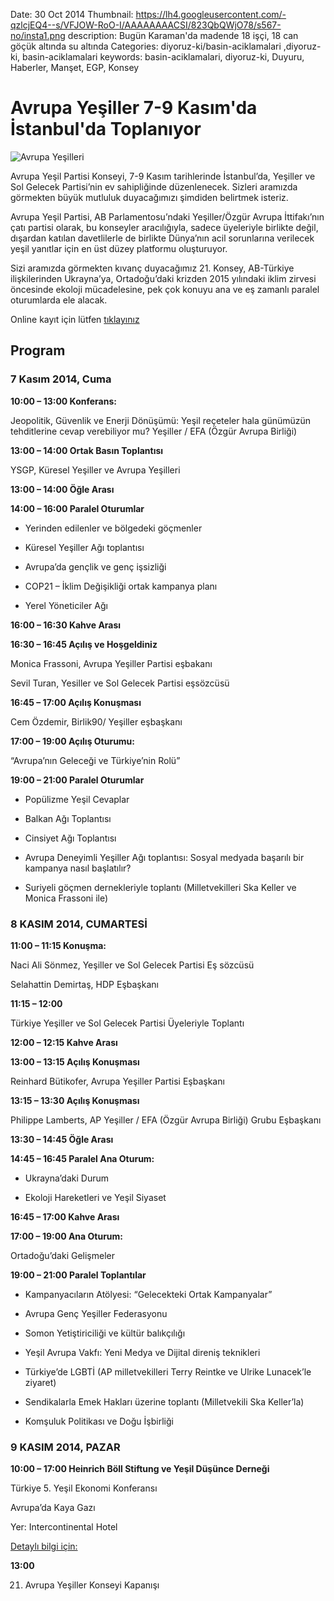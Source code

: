 Date: 30 Oct 2014
Thumbnail: https://lh4.googleusercontent.com/-qzlcjEQ4--s/VFJOW-RoO-I/AAAAAAAACSI/823QbQWjO78/s567-no/insta1.png
description: Bugün Karaman'da madende 18 işçi, 18 can göçük altında su altında
Categories: diyoruz-ki/basin-aciklamalari ,diyoruz-ki, basin-aciklamalari
keywords: basin-aciklamalari, diyoruz-ki, Duyuru, Haberler, Manşet, EGP, Konsey


# Avrupa Yeşiller 7-9 Kasım'da İstanbul'da Toplanıyor

![Avrupa Yeşilleri](https://lh4.googleusercontent.com/-qzlcjEQ4--s/VFJOW-RoO-I/AAAAAAAACSI/823QbQWjO78/s567-no/insta1.png)

Avrupa Yeşil Partisi Konseyi, 7-9 Kasım tarihlerinde İstanbul’da, Yeşiller ve Sol Gelecek Partisi’nin ev sahipliğinde düzenlenecek. Sizleri aramızda görmekten büyük mutluluk duyacağımızı şimdiden belirtmek isteriz.

Avrupa Yeşil Partisi, AB Parlamentosu’ndaki Yeşiller/Özgür Avrupa İttifakı’nın çatı partisi olarak, bu konseyler aracılığıyla, sadece üyeleriyle birlikte değil, dışardan katılan davetlilerle de birlikte Dünya’nın acil sorunlarına verilecek yeşil yanıtlar için en üst düzey platformu oluşturuyor.

Sizi aramızda görmekten kıvanç duyacağımız 21. Konsey, AB-Türkiye ilişkilerinden Ukrayna’ya, Ortadoğu’daki krizden 2015 yılındaki iklim zirvesi öncesinde ekoloji mücadelesine, pek çok konuyu ana ve eş zamanlı paralel oturumlarda ele alacak.

 Online kayıt için lütfen [tıklayınız](http://europeangreens.eu/istanbul2014/partial-registration)

## Program 


### 7 Kasım 2014, Cuma

**10:00 – 13:00 Konferans:** 

Jeopolitik, Güvenlik ve Enerji Dönüşümü: Yeşil reçeteler hala günümüzün tehditlerine cevap verebiliyor mu?
Yeşiller / EFA (Özgür Avrupa Birliği)

**13:00 – 14:00 Ortak Basın Toplantısı**

YSGP, Küresel Yeşiller ve Avrupa Yeşilleri

**13:00 – 14:00 Öğle Arası**

**14:00 – 16:00 Paralel Oturumlar**

- Yerinden edilenler ve bölgedeki göçmenler

- Küresel Yeşiller Ağı toplantısı

- Avrupa’da gençlik ve genç işsizliği

- COP21 – İklim Değişikliği ortak kampanya planı

- Yerel Yöneticiler Ağı

**16:00 – 16:30 Kahve Arası**

**16:30 – 16:45 Açılış ve Hoşgeldiniz**

Monica Frassoni, Avrupa Yeşiller Partisi eşbakanı

Sevil Turan, Yesiller ve Sol Gelecek Partisi eşsözcüsü

**16:45 – 17:00 Açılış Konuşması**

Cem Özdemir, Birlik90/ Yeşiller eşbaşkanı

**17:00 – 19:00 Açılış Oturumu:** 

“Avrupa’nın Geleceği ve Türkiye’nin Rolü”

**19:00 – 21:00 Paralel Oturumlar**

- Popülizme Yeşil Cevaplar

- Balkan Ağı Toplantısı

- Cinsiyet Ağı Toplantısı

- Avrupa Deneyimli Yeşiller Ağı toplantısı: Sosyal medyada başarılı bir kampanya nasıl başlatılır?

- Suriyeli göçmen dernekleriyle toplantı (Milletvekilleri Ska Keller ve Monica Frassoni ile)


### 8 KASIM 2014, CUMARTESİ

**11:00 – 11:15 Konuşma:**

Naci Ali Sönmez, Yeşiller ve Sol Gelecek Partisi Eş sözcüsü

Selahattin Demirtaş, HDP Eşbaşkanı

**11:15 – 12:00** 

Türkiye Yeşiller ve Sol Gelecek Partisi Üyeleriyle Toplantı

**12:00 – 12:15 Kahve Arası**

**13:00 – 13:15 Açılış Konuşması**

Reinhard Bütikofer, Avrupa Yeşiller Partisi Eşbaşkanı

**13:15 – 13:30 Açılış Konuşması**

Philippe Lamberts, AP Yeşiller / EFA (Özgür Avrupa Birliği) Grubu Eşbaşkanı

**13:30 – 14:45 Öğle Arası**

**14:45 – 16:45 Paralel Ana Oturum:**

- Ukrayna’daki Durum

- Ekoloji Hareketleri ve Yeşil Siyaset

**16:45 – 17:00 Kahve Arası**

**17:00 – 19:00 Ana Oturum:** 

Ortadoğu’daki Gelişmeler

**19:00 – 21:00 Paralel Toplantılar**

- Kampanyacıların Atölyesi: “Gelecekteki Ortak Kampanyalar”

- Avrupa Genç Yeşiller Federasyonu

- Somon Yetiştiriciliği ve kültür balıkçılığı

- Yeşil Avrupa Vakfı: Yeni Medya ve Dijital direniş teknikleri

- Türkiye’de LGBTİ (AP milletvekilleri Terry Reintke ve Ulrike Lunacek’le ziyaret)

- Sendikalarla Emek Hakları üzerine toplantı (Milletvekili Ska Keller’la)

- Komşuluk Politikası ve Doğu İşbirliği


### 9 KASIM 2014, PAZAR

**10:00 – 17:00 Heinrich Böll Stiftung ve Yeşil Düşünce Derneği**

Türkiye 5. Yeşil Ekonomi Konferansı

Avrupa’da Kaya Gazı

Yer: Intercontinental Hotel

[Detaylı bilgi için:](http://tr.boell.org/tr)

**13:00** 

21. Avrupa Yeşiller Konseyi Kapanışı
